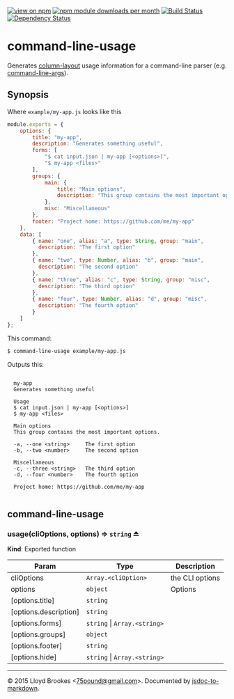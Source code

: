 [![view on npm](http://img.shields.io/npm/v/command-line-usage.svg)](https://www.npmjs.org/package/command-line-usage)
[![npm module downloads per month](http://img.shields.io/npm/dm/command-line-usage.svg)](https://www.npmjs.org/package/command-line-usage)
[![Build Status](https://travis-ci.org/75lb/command-line-usage.svg?branch=rewrite)](https://travis-ci.org/75lb/command-line-usage)
[![Dependency Status](https://david-dm.org/75lb/command-line-usage.svg)](https://david-dm.org/75lb/command-line-usage)

# command-line-usage
Generates [column-layout](http://github.com/75lb/column-layout) usage information for a command-line parser (e.g. [command-line-args](http://github.com/75lb/command-line-args)).

## Synopsis
Where `example/my-app.js` looks like this
```js
module.exports = {
    options: {
        title: "my-app",
        description: "Generates something useful",
        forms: [
            "$ cat input.json | my-app [<options>]",
            "$ my-app <files>"
        ],
        groups: {
            main: { 
                title: "Main options",
                description: "This group contains the most important options."
            },
            misc: "Miscellaneous"
        },
        footer: "Project home: https://github.com/me/my-app"
    },
    data: [
        { name: "one", alias: "a", type: String, group: "main",
          description: "The first option"
        },
        { name: "two", type: Number, alias: "b", group: "main",
          description: "The second option"
        },
        { name: "three", alias: "c", type: String, group: "misc",
          description: "The third option"
        },
        { name: "four", type: Number, alias: "d", group: "misc",
          description: "The fourth option"
        }
    ]
};
```
This command:
```sh
$ command-line-usage example/my-app.js
```

Outputs this:
```

  my-app
  Generates something useful

  Usage
  $ cat input.json | my-app [<options>]
  $ my-app <files>

  Main options
  This group contains the most important options.

  -a, --one <string>     The first option
  -b, --two <number>     The second option

  Miscellaneous
  -c, --three <string>   The third option
  -d, --four <number>    The fourth option

  Project home: https://github.com/me/my-app
  
```

<a name="module_command-line-usage"></a>
## command-line-usage
<a name="exp_module_command-line-usage--usage"></a>
### usage(cliOptions, options) ⇒ <code>string</code> ⏏
**Kind**: Exported function  

| Param | Type | Description |
| --- | --- | --- |
| cliOptions | <code>Array.&lt;cliOption&gt;</code> | the CLI options |
| options | <code>object</code> | Options |
| [options.title] | <code>string</code> |  |
| [options.description] | <code>string</code> |  |
| [options.forms] | <code>string</code> &#124; <code>Array.&lt;string&gt;</code> |  |
| [options.groups] | <code>object</code> |  |
| [options.footer] | <code>string</code> |  |
| [options.hide] | <code>string</code> &#124; <code>Array.&lt;string&gt;</code> |  |


* * *

&copy; 2015 Lloyd Brookes \<75pound@gmail.com\>. Documented by [jsdoc-to-markdown](https://github.com/75lb/jsdoc-to-markdown).
